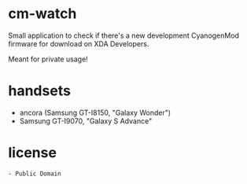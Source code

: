 cm-watch
========

   Small application to check if there's a new development CyanogenMod
   firmware for download on XDA Developers.
   
   Meant for private usage!


handsets
========

   - ancora (Samsung GT-I8150, "Galaxy Wonder")
   - Samsung GT-I9070, "Galaxy S Advance"


license
=======

    - Public Domain
